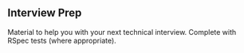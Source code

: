 ## Interview Prep

Material to help you with your next technical interview. Complete with RSpec tests (where appropriate).